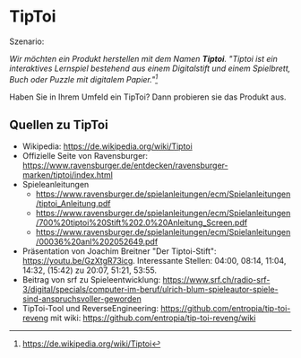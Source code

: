 # TipToi
Szenario:

_Wir möchten ein Produkt herstellen mit dem Namen **Tiptoi**. "Tiptoi ist ein interaktives Lernspiel bestehend aus einem Digitalstift und einem Spielbrett, Buch oder Puzzle mit digitalem Papier."[^1]_

<!--

## Fragen für die Einzelarbeit
Aufwand: 2 [Pomodoros](https://de.wikipedia.org/wiki/Pomodoro-Technik).
- [ ] Wer sind die Benutzer von TipToi?
- [ ] Aus welchen Anwendungen besteht TipToi?
- [ ] Welche Anwendungsfälle haben die Anwendungen von TipToi?
- [ ] Welche Software und Infrastruktur, vermuten Sie, benötigt Ravensburger um TipToi-Spiele zu erstellen? 
-->

Haben Sie in Ihrem Umfeld ein TipToi? Dann probieren sie das Produkt aus.



## Quellen zu TipToi
- Wikipedia: https://de.wikipedia.org/wiki/Tiptoi
- Offizielle Seite von Ravensburger: https://www.ravensburger.de/entdecken/ravensburger-marken/tiptoi/index.html
- Spieleanleitungen
  - https://www.ravensburger.de/spielanleitungen/ecm/Spielanleitungen/tiptoi_Anleitung.pdf
  - https://www.ravensburger.de/spielanleitungen/ecm/Spielanleitungen/700%20tiptoi%20Stift%202.0%20Anleitung_Screen.pdf
  - https://www.ravensburger.de/spielanleitungen/ecm/Spielanleitungen/00036%20anl%202052649.pdf
- Präsentation von Joachim Breitner "Der Tiptoi-Stift": https://youtu.be/GzXtgR73icg. Interessante Stellen: 04:00, 08:14, 11:04, 14:32, (15:42) zu 20:07, 51:21, 53:55. 
- Beitrag von srf zu Spieleentwicklung: https://www.srf.ch/radio-srf-3/digital/specials/computer-im-beruf/ulrich-blum-spieleautor-spiele-sind-anspruchsvoller-geworden
- TipToi-Tool und ReverseEngineering: https://github.com/entropia/tip-toi-reveng mit wiki: https://github.com/entropia/tip-toi-reveng/wiki

[^1]: https://de.wikipedia.org/wiki/Tiptoi
